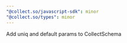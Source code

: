 ```yaml
---
"@collect.so/javascript-sdk": minor
"@collect.so/types": minor
---
```


Add uniq and default params to CollectSchema
